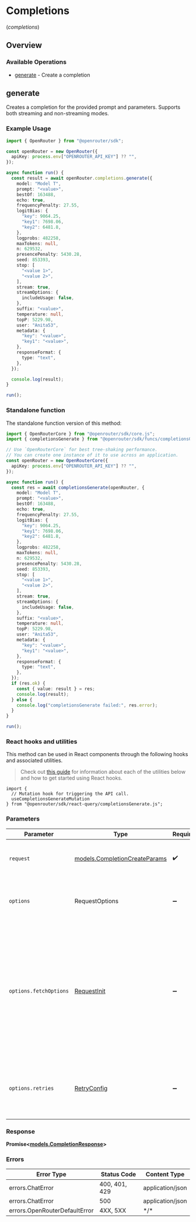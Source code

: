 # Completions
(*completions*)

## Overview

### Available Operations

* [generate](#generate) - Create a completion

## generate

Creates a completion for the provided prompt and parameters. Supports both streaming and non-streaming modes.

### Example Usage

<!-- UsageSnippet language="typescript" operationID="createCompletions" method="post" path="/completions" -->
```typescript
import { OpenRouter } from "@openrouter/sdk";

const openRouter = new OpenRouter({
  apiKey: process.env["OPENROUTER_API_KEY"] ?? "",
});

async function run() {
  const result = await openRouter.completions.generate({
    model: "Model T",
    prompt: "<value>",
    bestOf: 163488,
    echo: true,
    frequencyPenalty: 27.55,
    logitBias: {
      "key": 9064.25,
      "key1": 7698.06,
      "key2": 6481.8,
    },
    logprobs: 482258,
    maxTokens: null,
    n: 629532,
    presencePenalty: 5430.28,
    seed: 853393,
    stop: [
      "<value 1>",
      "<value 2>",
    ],
    stream: true,
    streamOptions: {
      includeUsage: false,
    },
    suffix: "<value>",
    temperature: null,
    topP: 5229.98,
    user: "Anita53",
    metadata: {
      "key": "<value>",
      "key1": "<value>",
    },
    responseFormat: {
      type: "text",
    },
  });

  console.log(result);
}

run();
```

### Standalone function

The standalone function version of this method:

```typescript
import { OpenRouterCore } from "@openrouter/sdk/core.js";
import { completionsGenerate } from "@openrouter/sdk/funcs/completionsGenerate.js";

// Use `OpenRouterCore` for best tree-shaking performance.
// You can create one instance of it to use across an application.
const openRouter = new OpenRouterCore({
  apiKey: process.env["OPENROUTER_API_KEY"] ?? "",
});

async function run() {
  const res = await completionsGenerate(openRouter, {
    model: "Model T",
    prompt: "<value>",
    bestOf: 163488,
    echo: true,
    frequencyPenalty: 27.55,
    logitBias: {
      "key": 9064.25,
      "key1": 7698.06,
      "key2": 6481.8,
    },
    logprobs: 482258,
    maxTokens: null,
    n: 629532,
    presencePenalty: 5430.28,
    seed: 853393,
    stop: [
      "<value 1>",
      "<value 2>",
    ],
    stream: true,
    streamOptions: {
      includeUsage: false,
    },
    suffix: "<value>",
    temperature: null,
    topP: 5229.98,
    user: "Anita53",
    metadata: {
      "key": "<value>",
      "key1": "<value>",
    },
    responseFormat: {
      type: "text",
    },
  });
  if (res.ok) {
    const { value: result } = res;
    console.log(result);
  } else {
    console.log("completionsGenerate failed:", res.error);
  }
}

run();
```

### React hooks and utilities

This method can be used in React components through the following hooks and
associated utilities.

> Check out [this guide][hook-guide] for information about each of the utilities
> below and how to get started using React hooks.

[hook-guide]: ../../../REACT_QUERY.md

```tsx
import {
  // Mutation hook for triggering the API call.
  useCompletionsGenerateMutation
} from "@openrouter/sdk/react-query/completionsGenerate.js";
```

### Parameters

| Parameter                                                                                                                                                                      | Type                                                                                                                                                                           | Required                                                                                                                                                                       | Description                                                                                                                                                                    |
| ------------------------------------------------------------------------------------------------------------------------------------------------------------------------------ | ------------------------------------------------------------------------------------------------------------------------------------------------------------------------------ | ------------------------------------------------------------------------------------------------------------------------------------------------------------------------------ | ------------------------------------------------------------------------------------------------------------------------------------------------------------------------------ |
| `request`                                                                                                                                                                      | [models.CompletionCreateParams](../../models/completioncreateparams.md)                                                                                                        | :heavy_check_mark:                                                                                                                                                             | The request object to use for the request.                                                                                                                                     |
| `options`                                                                                                                                                                      | RequestOptions                                                                                                                                                                 | :heavy_minus_sign:                                                                                                                                                             | Used to set various options for making HTTP requests.                                                                                                                          |
| `options.fetchOptions`                                                                                                                                                         | [RequestInit](https://developer.mozilla.org/en-US/docs/Web/API/Request/Request#options)                                                                                        | :heavy_minus_sign:                                                                                                                                                             | Options that are passed to the underlying HTTP request. This can be used to inject extra headers for examples. All `Request` options, except `method` and `body`, are allowed. |
| `options.retries`                                                                                                                                                              | [RetryConfig](../../lib/utils/retryconfig.md)                                                                                                                                  | :heavy_minus_sign:                                                                                                                                                             | Enables retrying HTTP requests under certain failure conditions.                                                                                                               |

### Response

**Promise\<[models.CompletionResponse](../../models/completionresponse.md)\>**

### Errors

| Error Type                    | Status Code                   | Content Type                  |
| ----------------------------- | ----------------------------- | ----------------------------- |
| errors.ChatError              | 400, 401, 429                 | application/json              |
| errors.ChatError              | 500                           | application/json              |
| errors.OpenRouterDefaultError | 4XX, 5XX                      | \*/\*                         |